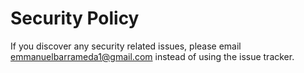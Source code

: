 # Security Policy

If you discover any security related issues, please email emmanuelbarrameda1@gmail.com instead of using the issue tracker.
